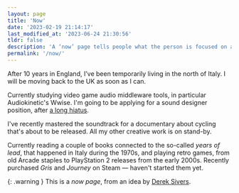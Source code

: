 ```yaml
---
layout: page
title: 'Now'
date: '2023-02-19 21:14:17'
last_modified_at: '2023-06-24 21:30:56'
tldr: false
description: 'A ‘now’ page tells people what the person is focused on at this point in their life.'
permalink: '/now/'
---
```

After 10 years in England, I’ve been temporarily living in the north of Italy. I will be moving back to the UK as soon as I can.

Currently studying video game audio middleware tools, in particular Audiokinetic's Wwise. I'm going to be applying for a sound designer position, after [a long hiatus](/work/sound-design/ruff-trigger-playstation2-game/).

I've recently mastered the soundtrack for a documentary about cycling that's about to be released. All my other creative work is on stand-by.

Currently reading a couple of books connected to the so-called *years of lead*, that happened in Italy during the 1970s, and playing retro games, from old Arcade staples to PlayStation 2 releases from the early 2000s. Recently purchased _Gris_ and _Journey_ on Steam — haven't started them yet.

{: .warning }
This is a _now page_, from an idea by [Derek Sivers](https://nownownow.com/about).